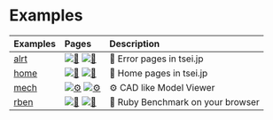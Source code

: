 # Examples

|__Examples__|__Pages__|__Description__|
|:-|:-|:-|
| [alrt](alrt) | [![🚨][g]][g🚨] [![🚨][d]][d🚨] | 🚨 Error pages in tsei.jp |
| [home](home) | [![👀][g]][g👀] [![👀][d]][d👀] | 👀 Home pages in tsei.jp |
| [mech](mech) | [![⚙][g]][g⚙] [![⚙][d]][d⚙] | ⚙ CAD like Model Viewer |
| [rben](rben) | [![👺][g]][g👺] [![👺][d]][d👺] | 👺 Ruby Benchmark on your browser |

[g]: https://api.iconify.design/cib:github.svg
[d]: https://api.iconify.design/akar-icons:link-on.svg

[g🚨]: https://github.com/tseijp/alrt
[g👀]: https://github.com/tseijp/home
[g⚙]: https://github.com/tseijp/mech
[g👺]: https://github.com/tseijp/rben

[d🚨]: https://404.tsei.jp
[d👀]: https://tsei.jp
[d⚙]: https://tseijp.github.io/mech
[d👺]: https://tseijp.github.io/rben
